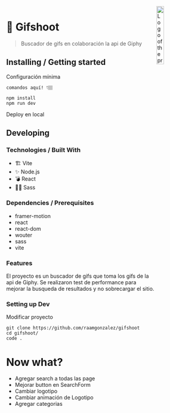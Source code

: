 <img src="https://cdn-icons-png.flaticon.com/512/3513/3513237.png" width="20%" alt="Logo of the project" align="right">

# 🚀 Gifshoot
> Buscador de gifs en colaboración la api de Giphy


## Installing / Getting started

Configuración mínima

```shell
comandos aquí! 👇🏽

npm install
npm run dev
```

Deploy en local

## Developing

### Technologies / Built With
- 🏗  Vite
- ✨ Node.js
- 💣 React
- 💅🏾 Sass

### Dependencies / Prerequisites

- framer-motion
- react
- react-dom
- wouter
- sass
- vite

### Features
El proyecto es un buscador de gifs que toma los gifs de la api de Giphy.
Se realizaron test de performance para mejorar la busqueda de resultados y no sobrecargar el sitio.


### Setting up Dev
Modificar proyecto

```shell
git clone https://github.com/raamgonzalez/gifshoot
cd gifshoot/
code .
```

# Now what?
- Agregar search a todas las page
- Mejorar button en SearchForm
- Cambiar logotipo
- Cambiar animación de Logotipo
- Agregar categorias

